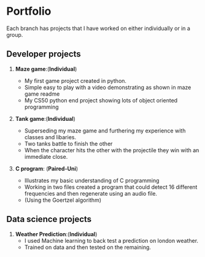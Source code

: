 # Portfolio

Each branch has projects that I have worked on either individually or in a group.

## Developer projects

1. **Maze game**:(**Individual**)
   - My first game project created in python.
   - Simple easy to play with a video demonstrating as shown in maze game readme
   - My CS50 python end project showing lots of object oriented programming

2. **Tank game**:(**Individual**)
   - Superseding my maze game and furthering my experience with classes and libaries.
   - Two tanks battle to finish the other 
   - When the character hits the other with the projectile they win with an immediate close.

3. **C program**: (**Paired-Uni**)
   - Illustrates my basic understanding of C programming
   - Working in two files created a program that could detect 16 different frequencies and then regenerate using an audio file.
   - (Using the Goertzel algorithm)

## Data science projects

1. **Weather Prediction**:(**Individual**)
   - I used Machine learning to back test a prediction on london weather.
   - Trained on data and then tested on the remaining.


